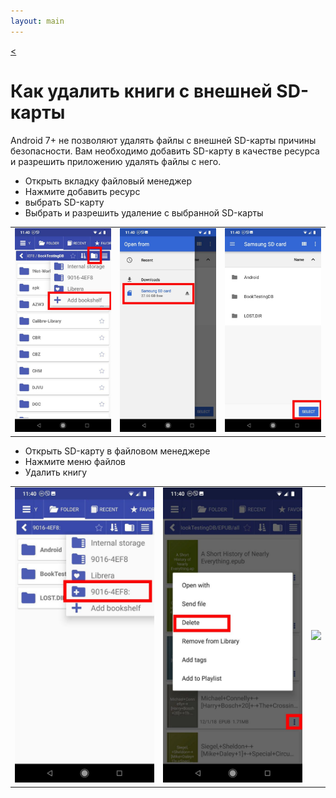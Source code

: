 ```yaml
---
layout: main
---
```

[<](/wiki/faq)

# Как удалить книги с внешней SD-карты

Android 7+ не позволяют удалять файлы с внешней SD-карты
причины безопасности.
Вам необходимо добавить SD-карту в качестве ресурса и разрешить приложению удалять файлы с него.

* Открыть вкладку файловый менеджер
* Нажмите добавить ресурс
* выбрать SD-карту
* Выбрать и разрешить удаление с выбранной SD-карты

||||
|-|-|-|
|![](1.jpg)|![](2.jpg)|![](3.jpg)|

* Открыть SD-карту в файловом менеджере
* Нажмите меню файлов
* Удалить книгу

||||
|-|-|-|
|![](4.jpg)|![](5.jpg)|![](6.jpg)|
